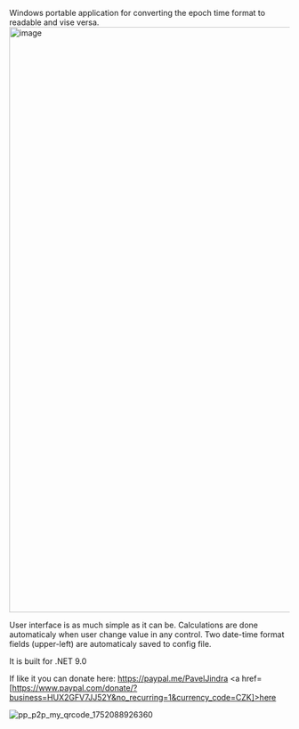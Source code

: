 

Windows portable application for converting the epoch time format to readable and vise versa.
<img width="1438" height="1051" alt="image" src="https://github.com/user-attachments/assets/7c99aa0a-4c47-4cd8-bdd6-f91778920963" />

User interface is as much simple as it can be. Calculations are done automaticaly when user change value in any control.
Two date-time format fields (upper-left) are automaticaly saved to config file.

It is built for .NET 9.0

If like it you can donate here: <a href=paypal.me/PavelJindra>https://paypal.me/PavelJindra</a>
<a href=[https://www.paypal.com/donate/?business=HUX2GFV7JJ52Y&no_recurring=1&currency_code=CZK]>here</a>

![pp_p2p_my_qrcode_1752088926360](https://github.com/user-attachments/assets/d7060487-f371-42cd-97b4-eceb534c91dd)
